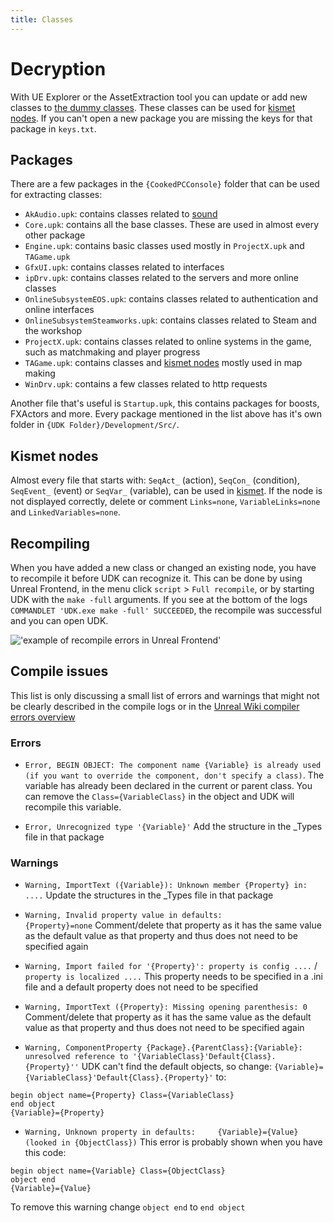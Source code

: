 ```yaml
---
title: Classes
---
```


# Decryption

With UE Explorer or the AssetExtraction tool you can update or add new classes to [the dummy classes](../../essential/04_dummy_classes). These classes can be used for [kismet nodes](../kismet/04_tagame). If you can't open a new package you are missing the keys for that package in `keys.txt`.

## Packages

There are a few packages in the `{CookedPCConsole}` folder that can be used for extracting classes:

- `AkAudio.upk`: contains classes related to [sound](../kismet/05_sound)
- `Core.upk`: contains all the base classes. These are used in almost every other package
- `Engine.upk`: contains basic classes used mostly in `ProjectX.upk` and `TAGame.upk`
- `GfxUI.upk`: contains classes related to interfaces
- `ipDrv.upk`: contains classes related to the servers and more online classes
- `OnlineSubsystemEOS.upk`: contains classes related to authentication and online interfaces
- `OnlineSubsystemSteamworks.upk`: contains classes related to Steam and the workshop
- `ProjectX.upk`: contains classes related to online systems in the game, such as matchmaking and player progress
- `TAGame.upk`: contains classes and [kismet nodes](../kismet/04_tagame) mostly used in map making
- `WinDrv.upk`: contains a few classes related to http requests

Another file that's useful is `Startup.upk`, this contains packages for boosts, FXActors and more. Every package mentioned in the list above has it's own folder in `{UDK Folder}/Development/Src/`.

## Kismet nodes

Almost every file that starts with: `SeqAct_` (action), `SeqCon_` (condition), `SeqEvent_` (event) or `SeqVar_` (variable), can be used in [kismet](../kismet/04_tagame). If the node is not displayed correctly, delete or comment `Links=none`, `VariableLinks=none` and `LinkedVariables=none`.

## Recompiling

When you have added a new class or changed an existing node, you have to recompile it before UDK can recognize it. This can be done by using Unreal Frontend, in the menu click `script` > `Full recompile`, or by starting UDK with the `make -full` arguments. If you see at the bottom of the logs `COMMANDLET 'UDK.exe make -full' SUCCEEDED`, the recompile was successful and you can open UDK.

!['example of recompile errors in Unreal Frontend'](/images/decryption/recompile.png "Task failed succesfully!")

## Compile issues

This list is only discussing a small list of errors and warnings that might not be clearly described in the compile logs or in the [Unreal Wiki compiler errors overview](https://wiki.beyondunreal.com/Compiler_errors_overview)

### Errors

- `Error, BEGIN OBJECT: The component name {Variable} is already used (if you want to override the component, don't specify a class)`.
The variable has already been declared in the current or parent class. You can remove the `Class={VariableClass}` in the object and UDK will recompile this variable.

- `Error, Unrecognized type '{Variable}'`
Add the structure in the _Types file in that package

### Warnings

- `Warning, ImportText ({Variable}): Unknown member {Property} in: ....`
Update the structures in the _Types file in that package

- `Warning, Invalid property value in defaults:         {Property}=none`
Comment/delete that property as it has the same value as the default value as that property and thus does not need to be specified again

- `Warning, Import failed for '{Property}': property is config ....` / `property is localized ....`
This property needs to be specified in a .ini file and a default property does not need to be specified

- `Warning, ImportText ({Property}: Missing opening parenthesis: 0`
Comment/delete that property as it has the same value as the default value as that property and thus does not need to be specified again

- `Warning, ComponentProperty {Package}.{ParentClass}:{Variable}: unresolved reference to '{VariableClass}'Default{Class}.{Property}''`
UDK can't find the default objects, so change:
`{Variable}={VariableClass}'Default{Class}.{Property}'`
to:

```uc
begin object name={Property} Class={VariableClass}
end object
{Variable}={Property}
```

- `Warning, Unknown property in defaults:     {Variable}={Value} (looked in {ObjectClass})`
This error is probably shown when you have this code:

```uc
begin object name={Variable} Class={ObjectClass}
object end
{Variable}={Value}
```

To remove this warning change `object end` to `end object`
